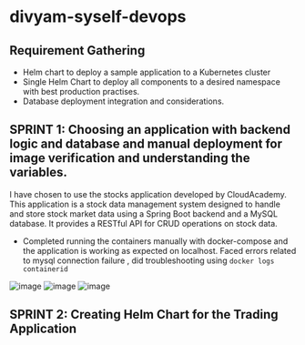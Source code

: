 # divyam-syself-devops

## Requirement Gathering
- Helm chart to deploy a sample application to a Kubernetes cluster
- Single Helm Chart to deploy all components to a desired namespace with best production practises.
- Database deployment integration and considerations.

## SPRINT 1: Choosing an application with backend logic and database and manual deployment for image verification and understanding the variables.
I have chosen to use the stocks application developed by CloudAcademy. This application is a stock data management system designed to handle and store stock market data using a Spring Boot backend and a MySQL database. It provides a RESTful API for CRUD operations on stock data.

- Completed running the containers manually with docker-compose and the application is working as expected on localhost. Faced errors related to mysql connection failure , did troubleshooting using
  `docker logs containerid`
  

![image](https://github.com/user-attachments/assets/dd62f82c-c9e1-4d24-88e3-08e96e69b85b)
![image](https://github.com/user-attachments/assets/99ad8435-f079-45d3-afce-7674dc495520)
![image](https://github.com/user-attachments/assets/cc86f3e1-4389-49a3-bc8c-94c2b160e43e)

## SPRINT 2: Creating Helm Chart for the Trading Application


